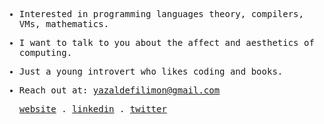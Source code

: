 <samp>



- Interested in programming languages theory, compilers, VMs, mathematics.

- I want to talk to you about the affect and aesthetics of computing.
  
- Just a young introvert who likes coding and books.
  
 - Reach out at: [yazaldefilimon@gmail.com](mailto:yazaldefilimon@gmail.com)
  
    <p align="enter">
    <a href="https://yazaldefilimone.com">website</a> .
    <a href="https://www.linkedin.com/in/yazalde-filimone">linkedin</a> .
    <a href="https://twitter.com/yazaldefilimone">twitter</a>
    </p>


